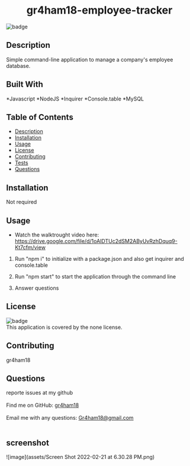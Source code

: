 
<h1 align="center"> gr4ham18-employee-tracker </h1>
  
![badge](https://img.shields.io/badge/license-none-brightgreen)<br />

## Description
 Simple command-line application to manage a company's employee database.

 ## Built With
*Javascript
*NodeJS
*Inquirer
*Console.table
*MySQL

## Table of Contents
- [Description](#description)
- [Installation](#installation)
- [Usage](#usage)
- [License](#license)
- [Contributing](#contributing)
- [Tests](#tests)
- [Questions](#questions)

## Installation
Not required

## Usage
-  Watch the walktrought video here: https://drive.google.com/file/d/1oAIDTUc2dSM2AByUvRzhDquq9-Kt7cfm/view

1. Run "npm i"  to initialize with a package.json and also get inquirer and console.table

2. Run "npm start" to start the application through the command line

3. Answer questions

## License
![badge](https://img.shields.io/badge/license-none-brightgreen)
<br />
This application is covered by the none license. 

## Contributing
 gr4ham18



## Questions
 reporte issues at my github<br />
<br />
Find me on GitHub: [gr4ham18](https://github.com/gr4ham18)<br />
<br />
 Email me with any questions: Gr4ham18@gmail.com<br /><br />



## screenshot 
![image](assets/Screen Shot 2022-02-21 at 6.30.28 PM.png)

